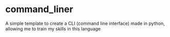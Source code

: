 # command_liner
A simple template to create a CLI (command line interface) made in python, allowing me to train my skills in this language
